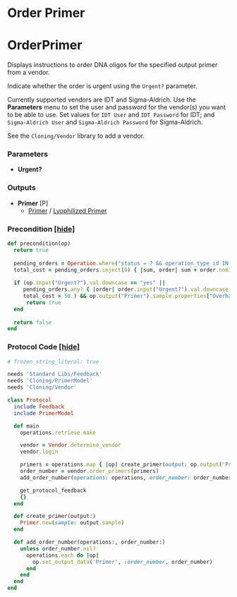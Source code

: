 # Order Primer

# OrderPrimer

Displays instructions to order DNA oligos for the specified output primer from a vendor.

Indicate whether the order is urgent using the `Urgent?` parameter.

Currently supported vendors are IDT and Sigma-Aldrich.
Use the **Parameters** menu to set the user and password for the vendor(s) you want to be able to use.
Set values for `IDT User` and `IDT Password` for IDT; and `Sigma-Aldrich User` and `Sigma-Aldrich Password` for Sigma-Aldrich.

See the `Cloning/Vendor` library to add a vendor.



### Parameters

- **Urgent?** 

### Outputs


- **Primer** [P]  
  - <a href='#' onclick='easy_select("Sample Types", "Primer")'>Primer</a> / <a href='#' onclick='easy_select("Containers", "Lyophilized Primer")'>Lyophilized Primer</a>

### Precondition <a href='#' id='precondition'>[hide]</a>
```ruby
def precondition(op)
  return true
  
  pending_orders = Operation.where("status = ? && operation_type_id IN (?)", "pending", OperationType.where("name = 'Order Primer'").map { |order| order.id })
  total_cost = pending_orders.inject(0) { |sum, order| sum + order.nominal_cost[:materials] }
  
  if (op.input("Urgent?").val.downcase == "yes" ||
     pending_orders.any? { |order| order.input("Urgent?").val.downcase == "yes" } ||
     total_cost > 50 ) && op.output("Primer").sample.properties["Overhang Sequence"] && op.output("Primer").sample.properties["Anneal Sequence"]
      return true
  end
  
  return false
end
```

### Protocol Code <a href='#' id='protocol'>[hide]</a>
```ruby
# frozen_string_literal: true

needs 'Standard Libs/Feedback'
needs 'Cloning/PrimerModel'
needs 'Cloning/Vendor'

class Protocol
  include Feedback
  include PrimerModel

  def main
    operations.retrieve.make

    vendor = Vendor.determine_vendor
    vendor.login

    primers = operations.map { |op| create_primer(output: op.output('Primer')) }
    order_number = vendor.order_primers(primers)
    add_order_number(operations: operations, order_number: order_number)

    get_protocol_feedback
    {}
  end

  def create_primer(output:)
    Primer.new(sample: output.sample)
  end

  def add_order_number(operations:, order_number:)
    unless order_number.nil?
      operations.each do |op|
        op.set_output_data('Primer', :order_number, order_number)
      end
    end
  end
end

```

